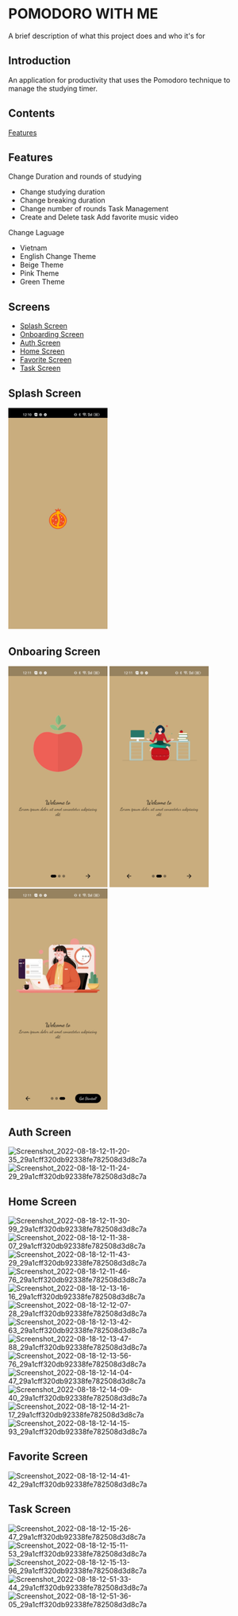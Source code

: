 
# POMODORO WITH ME

A brief description of what this project does and who it's for


## Introduction

An application for productivity that uses the Pomodoro technique to manage the studying timer.


## Contents

[Features](#features)


## Features

Change Duration and rounds of studying

- Change studying duration
- Change breaking duration
- Change number of rounds
  Task Management
- Create and Delete task
  Add favorite music video

Change Laguage
- Vietnam
- English
  Change Theme
- Beige Theme
- Pink Theme
- Green Theme



## Screens

- [Splash Screen](#splash-screen)
- [Onboarding Screen](#onboaring-screen)
- [Auth Screen](#auth-screen)
- [Home Screen](#home-screen)
- [Favorite Screen](#favorite-screen)
- [Task Screen](#task-screen)


## Splash Screen
<img width="200" src="screenshots/splash screen/splash.jpg"></a>



## Onboaring Screen

<img width="200" src="screenshots/onboarding screen/onboard1.jpg"></a>
<img width="200" src="screenshots/onboarding screen/onboard2.jpg"></a>
<img width="200" src="screenshots/onboarding screen/onboard3.jpg"></a>

## Auth Screen
![Screenshot_2022-08-18-12-11-20-35_29a1cff320db92338fe782508d3d8c7a](https://user-images.githubusercontent.com/90992993/185351986-e790293b-e0de-4195-99e9-9735cb541907.jpg)
![Screenshot_2022-08-18-12-11-24-29_29a1cff320db92338fe782508d3d8c7a](https://user-images.githubusercontent.com/90992993/185352046-e7c65921-0a56-49df-a2d3-82107f9c5119.jpg)

## Home Screen
![Screenshot_2022-08-18-12-11-30-99_29a1cff320db92338fe782508d3d8c7a](https://user-images.githubusercontent.com/90992993/185352176-d4dd36de-4ce0-4be6-bd90-df8254222723.jpg)
![Screenshot_2022-08-18-12-11-38-07_29a1cff320db92338fe782508d3d8c7a](https://user-images.githubusercontent.com/90992993/185352278-fb64b65e-516a-4067-80de-0bf597e12c77.jpg)
![Screenshot_2022-08-18-12-11-43-29_29a1cff320db92338fe782508d3d8c7a](https://user-images.githubusercontent.com/90992993/185352391-ebceb6e0-676a-41eb-9ca0-c8149723708f.jpg)
![Screenshot_2022-08-18-12-11-46-76_29a1cff320db92338fe782508d3d8c7a](https://user-images.githubusercontent.com/90992993/185352546-1cdc338f-1d7a-4cd1-82b1-64ab69f2a1e2.jpg)
![Screenshot_2022-08-18-12-13-16-16_29a1cff320db92338fe782508d3d8c7a](https://user-images.githubusercontent.com/90992993/185352659-db180b5e-46c4-4a8d-a8c0-214f6c9f6ca7.jpg)
![Screenshot_2022-08-18-12-12-07-28_29a1cff320db92338fe782508d3d8c7a](https://user-images.githubusercontent.com/90992993/185352694-d72211aa-8fd7-47c0-acaf-cf1f0f710b84.jpg)
![Screenshot_2022-08-18-12-13-42-63_29a1cff320db92338fe782508d3d8c7a](https://user-images.githubusercontent.com/90992993/185352780-048fad30-ea48-4207-a904-6e922e65611a.jpg)
![Screenshot_2022-08-18-12-13-47-88_29a1cff320db92338fe782508d3d8c7a](https://user-images.githubusercontent.com/90992993/185352844-0f8c2399-ce1b-4406-8c54-cf524e2d778f.jpg)
![Screenshot_2022-08-18-12-13-56-76_29a1cff320db92338fe782508d3d8c7a](https://user-images.githubusercontent.com/90992993/185352910-848a0c5e-db3e-4645-97e7-81a279ccd131.jpg)
![Screenshot_2022-08-18-12-14-04-47_29a1cff320db92338fe782508d3d8c7a](https://user-images.githubusercontent.com/90992993/185352917-4ff66894-b43f-4046-9d7b-d0817bbe8271.jpg)
![Screenshot_2022-08-18-12-14-09-40_29a1cff320db92338fe782508d3d8c7a](https://user-images.githubusercontent.com/90992993/185352963-8b6c40d6-7562-4916-a9f2-e53fee4fb427.jpg)
![Screenshot_2022-08-18-12-14-21-17_29a1cff320db92338fe782508d3d8c7a](https://user-images.githubusercontent.com/90992993/185352985-27218d4e-e79a-439f-9cba-d459dbc4141b.jpg)
![Screenshot_2022-08-18-12-14-15-93_29a1cff320db92338fe782508d3d8c7a](https://user-images.githubusercontent.com/90992993/185353047-6719dda2-b8d4-42c4-a433-fe92bae4ab91.jpg)
## Favorite Screen
![Screenshot_2022-08-18-12-14-41-42_29a1cff320db92338fe782508d3d8c7a](https://user-images.githubusercontent.com/90992993/185353763-eac5f5dc-20a6-47d1-835b-30096f19abd3.jpg)

## Task Screen
![Screenshot_2022-08-18-12-15-26-47_29a1cff320db92338fe782508d3d8c7a](https://user-images.githubusercontent.com/90992993/185353989-e6b51a3a-37c8-4c2f-be4f-5976df5f8eb5.jpg)
![Screenshot_2022-08-18-12-15-11-53_29a1cff320db92338fe782508d3d8c7a](https://user-images.githubusercontent.com/90992993/185353908-45bf9479-5fcc-4c04-9f65-5efc041fd305.jpg)
![Screenshot_2022-08-18-12-15-13-96_29a1cff320db92338fe782508d3d8c7a](https://user-images.githubusercontent.com/90992993/185353915-be576019-ce8e-484a-a052-656dbb110e53.jpg)
![Screenshot_2022-08-18-12-51-33-44_29a1cff320db92338fe782508d3d8c7a](https://user-images.githubusercontent.com/90992993/185353920-4b74cda7-be7a-4878-afbd-55049607f111.jpg)
![Screenshot_2022-08-18-12-51-36-05_29a1cff320db92338fe782508d3d8c7a](https://user-images.githubusercontent.com/90992993/185353956-cc83ab76-b4d6-40b1-bafa-7d7643cd07f0.jpg)